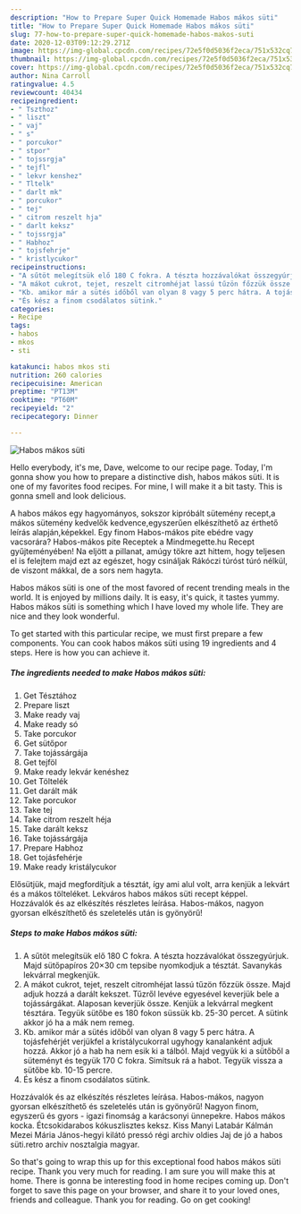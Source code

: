 ```yaml
---
description: "How to Prepare Super Quick Homemade Habos mákos süti"
title: "How to Prepare Super Quick Homemade Habos mákos süti"
slug: 77-how-to-prepare-super-quick-homemade-habos-makos-suti
date: 2020-12-03T09:12:29.271Z
image: https://img-global.cpcdn.com/recipes/72e5f0d5036f2eca/751x532cq70/habos-makos-suti-recept-foto.jpg
thumbnail: https://img-global.cpcdn.com/recipes/72e5f0d5036f2eca/751x532cq70/habos-makos-suti-recept-foto.jpg
cover: https://img-global.cpcdn.com/recipes/72e5f0d5036f2eca/751x532cq70/habos-makos-suti-recept-foto.jpg
author: Nina Carroll
ratingvalue: 4.5
reviewcount: 40434
recipeingredient:
- " Tszthoz"
- " liszt"
- " vaj"
- " s"
- " porcukor"
- " stpor"
- " tojssrgja"
- " tejfl"
- " lekvr kenshez"
- " Tltelk"
- " darlt mk"
- " porcukor"
- " tej"
- " citrom reszelt hja"
- " darlt keksz"
- " tojssrgja"
- " Habhoz"
- " tojsfehrje"
- " kristlycukor"
recipeinstructions:
- "A sűtöt melegítsük elő 180 C fokra. A tészta hozzávalókat összegyúrjuk. Majd sütőpapíros 20×30 cm tepsibe nyomkodjuk a tésztát. Savanykás lekvárral megkenjük."
- "A mákot cukrot, tejet, reszelt citromhéjat lassú tűzön főzzük össze. Majd adjuk hozzá a darált kekszet. Tűzről levéve egyesével keverjük bele a tojássárgákat. Alaposan keverjük össze. Kenjük a lekvárral megkent tésztára. Tegyük sütőbe es 180 fokon süssük kb. 25-30 percet. A sütink akkor jó ha a mák nem remeg."
- "Kb. amikor már a sütés időből van olyan 8 vagy 5 perc hátra. A tojásfehérjét verjükfel a kristálycukorral ugyhogy kanalanként adjuk hozzá. Akkor jó a hab ha nem esik ki a tálból. Majd vegyük ki a sütőből a süteményt és tegyük 170 C fokra. Simítsuk rá a habot. Tegyük vissza a sütőbe kb. 10-15 percre."
- "És kész a finom csodálatos sütink."
categories:
- Recipe
tags:
- habos
- mkos
- sti

katakunci: habos mkos sti 
nutrition: 260 calories
recipecuisine: American
preptime: "PT13M"
cooktime: "PT60M"
recipeyield: "2"
recipecategory: Dinner

---
```



![Habos mákos süti](https://img-global.cpcdn.com/recipes/72e5f0d5036f2eca/751x532cq70/habos-makos-suti-recept-foto.jpg)

Hello everybody, it's me, Dave, welcome to our recipe page. Today, I'm gonna show you how to prepare a distinctive dish, habos mákos süti. It is one of my favorites food recipes. For mine, I will make it a bit tasty. This is gonna smell and look delicious.

A habos mákos egy hagyományos, sokszor kipróbált sütemény recept,a mákos sütemény kedvelők kedvence,egyszerűen elkészíthető az érthető leírás alapján,képekkel. Egy finom Habos-mákos pite ebédre vagy vacsorára? Habos-mákos pite Receptek a Mindmegette.hu Recept gyűjteményében! Na eljött a pillanat, amúgy tökre azt hittem, hogy teljesen el is felejtem majd ezt az egészet, hogy csináljak Rákóczi túróst túró nélkül, de viszont mákkal, de a sors nem hagyta.

Habos mákos süti is one of the most favored of recent trending meals in the world. It is enjoyed by millions daily. It is easy, it's quick, it tastes yummy. Habos mákos süti is something which I have loved my whole life. They are nice and they look wonderful.


To get started with this particular recipe, we must first prepare a few components. You can cook habos mákos süti using 19 ingredients and 4 steps. Here is how you can achieve it.

<!--inarticleads1-->

##### The ingredients needed to make Habos mákos süti:

1. Get  Tésztához
1. Prepare  liszt
1. Make ready  vaj
1. Make ready  só
1. Take  porcukor
1. Get  sütőpor
1. Take  tojássárgája
1. Get  tejföl
1. Make ready  lekvár kenéshez
1. Get  Töltelék
1. Get  darált mák
1. Take  porcukor
1. Take  tej
1. Take  citrom reszelt héja
1. Take  darált keksz
1. Take  tojássárgája
1. Prepare  Habhoz
1. Get  tojásfehérje
1. Make ready  kristálycukor


Elősütjük, majd megfordítjuk a tésztát, így ami alul volt, arra kenjük a lekvárt és a mákos tölteléket. Lekváros habos mákos süti recept képpel. Hozzávalók és az elkészítés részletes leírása. Habos-mákos, nagyon gyorsan elkészíthető és szeletelés után is gyönyörű! 

<!--inarticleads2-->

##### Steps to make Habos mákos süti:

1. A sűtöt melegítsük elő 180 C fokra. A tészta hozzávalókat összegyúrjuk. Majd sütőpapíros 20×30 cm tepsibe nyomkodjuk a tésztát. Savanykás lekvárral megkenjük.
1. A mákot cukrot, tejet, reszelt citromhéjat lassú tűzön főzzük össze. Majd adjuk hozzá a darált kekszet. Tűzről levéve egyesével keverjük bele a tojássárgákat. Alaposan keverjük össze. Kenjük a lekvárral megkent tésztára. Tegyük sütőbe es 180 fokon süssük kb. 25-30 percet. A sütink akkor jó ha a mák nem remeg.
1. Kb. amikor már a sütés időből van olyan 8 vagy 5 perc hátra. A tojásfehérjét verjükfel a kristálycukorral ugyhogy kanalanként adjuk hozzá. Akkor jó a hab ha nem esik ki a tálból. Majd vegyük ki a sütőből a süteményt és tegyük 170 C fokra. Simítsuk rá a habot. Tegyük vissza a sütőbe kb. 10-15 percre.
1. És kész a finom csodálatos sütink.


Hozzávalók és az elkészítés részletes leírása. Habos-mákos, nagyon gyorsan elkészíthető és szeletelés után is gyönyörű! Nagyon finom, egyszerű és gyors - igazi finomság a karácsonyi ünnepekre. Habos mákos kocka. Étcsokidarabos kókuszlisztes keksz. Kiss Manyi Latabár Kálmán Mezei Mária János-hegyi kilátó pressó régi archiv oldies Jaj de jó a habos süti.retro archiv nosztalgia magyar. 

So that's going to wrap this up for this exceptional food habos mákos süti recipe. Thank you very much for reading. I am sure you will make this at home. There is gonna be interesting food in home recipes coming up. Don't forget to save this page on your browser, and share it to your loved ones, friends and colleague. Thank you for reading. Go on get cooking!
